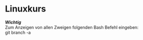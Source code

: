 
# Linuxkurs
***Wichtig***  
Zum Anzeigen von allen Zweigen folgenden Bash Befehl eingeben:  
    git branch -a
